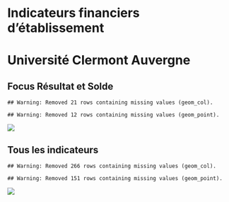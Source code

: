 Indicateurs financiers d’établissement
================

# Université Clermont Auvergne

## Focus Résultat et Solde

    ## Warning: Removed 21 rows containing missing values (geom_col).

    ## Warning: Removed 12 rows containing missing values (geom_point).

![](université_clermont_auvergne_files/figure-gfm/etab.focus-1.png)<!-- -->

## Tous les indicateurs

    ## Warning: Removed 266 rows containing missing values (geom_col).

    ## Warning: Removed 151 rows containing missing values (geom_point).

![](université_clermont_auvergne_files/figure-gfm/etab-1.png)<!-- -->
